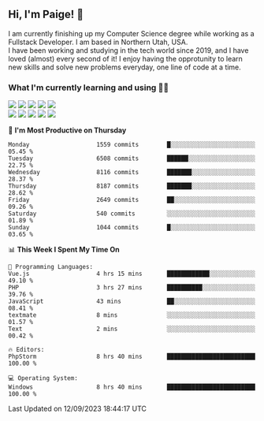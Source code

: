 ## Hi, I'm Paige! :vulcan_salute:

I am currently finishing up my Computer Science degree while working as a Fullstack Developer. I am based in Northern Utah, USA. \
I have been working and studying in the tech world since 2019, and I have loved (almost) every second of it! I enjoy having the opprotunity to learn new skills and solve new problems everyday, one line of code at a time.  

### What I'm currently learning and using :woman_technologist:
![](https://img.shields.io/badge/Laravel-FF2D20?style=for-the-badge&logo=laravel&logoColor=white) 
![](https://img.shields.io/badge/PHP-777BB4?style=for-the-badge&logo=php&logoColor=white)
![](https://img.shields.io/badge/Vue.js-35495E?style=for-the-badge&logo=vuedotjs&logoColor=4FC08D) 
![](https://img.shields.io/badge/MySQL-005C84?style=for-the-badge&logo=mysql&logoColor=white) 
![](https://img.shields.io/badge/Tailwind_CSS-38B2AC?style=for-the-badge&logo=tailwind-css&logoColor=white) \
![](https://img.shields.io/badge/Python-FFD43B?style=for-the-badge&logo=python&logoColor=blue)
![](https://img.shields.io/badge/Django-092E20?style=for-the-badge&logo=django&logoColor=green)
![](https://img.shields.io/badge/Kotlin-0095D5?&style=for-the-badge&logo=kotlin&logoColor=white)
![](https://img.shields.io/badge/Java-ED8B00?style=for-the-badge&logo=java&logoColor=white)
![](https://img.shields.io/badge/Haskell-5D4F85?style=for-the-badge&logo=haskell&logoColor=white) 

<!--START_SECTION:waka-->
📅 **I'm Most Productive on Thursday** 

```text
Monday                   1559 commits        █░░░░░░░░░░░░░░░░░░░░░░░░   05.45 % 
Tuesday                  6508 commits        ██████░░░░░░░░░░░░░░░░░░░   22.75 % 
Wednesday                8116 commits        ███████░░░░░░░░░░░░░░░░░░   28.37 % 
Thursday                 8187 commits        ███████░░░░░░░░░░░░░░░░░░   28.62 % 
Friday                   2649 commits        ██░░░░░░░░░░░░░░░░░░░░░░░   09.26 % 
Saturday                 540 commits         ░░░░░░░░░░░░░░░░░░░░░░░░░   01.89 % 
Sunday                   1044 commits        █░░░░░░░░░░░░░░░░░░░░░░░░   03.65 % 
```


📊 **This Week I Spent My Time On** 

```text
💬 Programming Languages: 
Vue.js                   4 hrs 15 mins       ████████████░░░░░░░░░░░░░   49.10 % 
PHP                      3 hrs 27 mins       ██████████░░░░░░░░░░░░░░░   39.76 % 
JavaScript               43 mins             ██░░░░░░░░░░░░░░░░░░░░░░░   08.41 % 
textmate                 8 mins              ░░░░░░░░░░░░░░░░░░░░░░░░░   01.57 % 
Text                     2 mins              ░░░░░░░░░░░░░░░░░░░░░░░░░   00.42 % 

🔥 Editors: 
PhpStorm                 8 hrs 40 mins       █████████████████████████   100.00 % 

💻 Operating System: 
Windows                  8 hrs 40 mins       █████████████████████████   100.00 % 
```


 Last Updated on 12/09/2023 18:44:17 UTC
<!--END_SECTION:waka-->
